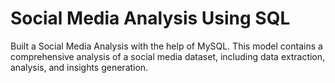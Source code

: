 # Social Media Analysis Using SQL
Built a Social Media Analysis with the help of MySQL. This model contains a comprehensive analysis of a social media dataset, including data extraction, analysis, and insights generation. 
